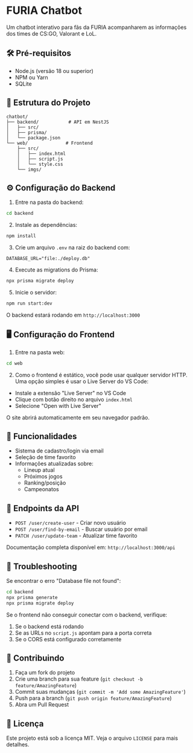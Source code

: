 # FURIA Chatbot

Um chatbot interativo para fãs da FURIA acompanharem as informações dos times de CS:GO, Valorant e LoL.

## 🛠️ Pré-requisitos

- Node.js (versão 18 ou superior)
- NPM ou Yarn
- SQLite

## 📁 Estrutura do Projeto

```
chatbot/
├── backend/           # API em NestJS
│   ├── src/
│   ├── prisma/
│   └── package.json
└── web/              # Frontend
    ├── src/
    │   ├── index.html
    │   ├── script.js
    │   └── style.css
    └── imgs/
```

## ⚙️ Configuração do Backend

1. Entre na pasta do backend:
```bash
cd backend
```

2. Instale as dependências:
```bash
npm install
```

3. Crie um arquivo `.env` na raiz do backend com:
```env
DATABASE_URL="file:./deploy.db"
```

4. Execute as migrations do Prisma:
```bash
npx prisma migrate deploy
```

5. Inicie o servidor:
```bash
npm run start:dev
```

O backend estará rodando em `http://localhost:3000`

## 🖥️ Configuração do Frontend

1. Entre na pasta web:
```bash
cd web
```

2. Como o frontend é estático, você pode usar qualquer servidor HTTP. Uma opção simples é usar o Live Server do VS Code:

- Instale a extensão "Live Server" no VS Code
- Clique com botão direito no arquivo `index.html`
- Selecione "Open with Live Server"

O site abrirá automaticamente em seu navegador padrão.

## 🚀 Funcionalidades

- Sistema de cadastro/login via email
- Seleção de time favorito
- Informações atualizadas sobre:
  - Lineup atual
  - Próximos jogos
  - Ranking/posição
  - Campeonatos

## 📝 Endpoints da API

- `POST /user/create-user` - Criar novo usuário
- `POST /user/find-by-email` - Buscar usuário por email
- `PATCH /user/update-team` - Atualizar time favorito

Documentação completa disponível em: `http://localhost:3000/api`

## 🔧 Troubleshooting

Se encontrar o erro "Database file not found":
```bash
cd backend
npx prisma generate
npx prisma migrate deploy
```

Se o frontend não conseguir conectar com o backend, verifique:
1. Se o backend está rodando
2. Se as URLs no `script.js` apontam para a porta correta
3. Se o CORS está configurado corretamente

## 🤝 Contribuindo

1. Faça um fork do projeto
2. Crie uma branch para sua feature (`git checkout -b feature/AmazingFeature`)
3. Commit suas mudanças (`git commit -m 'Add some AmazingFeature'`)
4. Push para a branch (`git push origin feature/AmazingFeature`)
5. Abra um Pull Request

## 📄 Licença

Este projeto está sob a licença MIT. Veja o arquivo `LICENSE` para mais detalhes.
